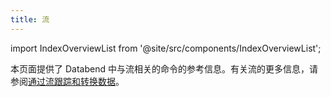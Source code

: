 ```yaml
---
title: 流
---
```

import IndexOverviewList from '@site/src/components/IndexOverviewList';

本页面提供了 Databend 中与流相关的命令的参考信息。有关流的更多信息，请参阅[通过流跟踪和转换数据](/guides/load-data/continuous-data-pipelines/stream)。

<IndexOverviewList />